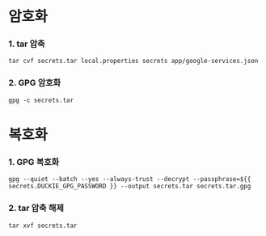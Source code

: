 # 암호화

### 1. tar 압축

```
tar cvf secrets.tar local.properties secrets app/google-services.json
```

### 2. GPG 암호화

```
gpg -c secrets.tar
```

# 복호화

### 1. GPG 복호화

```
gpg --quiet --batch --yes --always-trust --decrypt --passphrase=${{ secrets.DUCKIE_GPG_PASSWORD }} --output secrets.tar secrets.tar.gpg
```

### 2. tar 압축 해제

```
tar xvf secrets.tar
```
